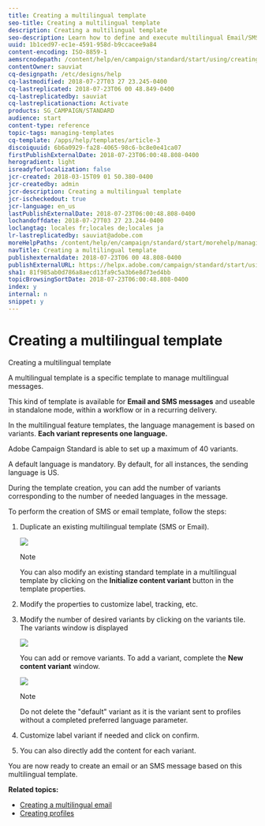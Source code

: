 ```yaml
---
title: Creating a multilingual template
seo-title: Creating a multilingual template
description: Creating a multilingual template
seo-description: Learn how to define and execute multilingual Email/SMS deliveries through a single delivery based on your automatically segmented customers' preferred language. Report on the performance of every delivery down to the language and individual levels.
uuid: 1b1ced97-ec1e-4591-958d-b9ccacee9a84
content-encoding: ISO-8859-1
aemsrcnodepath: /content/help/en/campaign/standard/start/using/creating-a-multilingual-template
contentOwner: sauviat
cq-designpath: /etc/designs/help
cq-lastmodified: 2018-07-27T03 27 23.245-0400
cq-lastreplicated: 2018-07-23T06 00 48.849-0400
cq-lastreplicatedby: sauviat
cq-lastreplicationaction: Activate
products: SG_CAMPAIGN/STANDARD
audience: start
content-type: reference
topic-tags: managing-templates
cq-template: /apps/help/templates/article-3
discoiquuid: 6b6a0929-fa28-4065-98c6-bc8e0e41ca07
firstPublishExternalDate: 2018-07-23T06:00:48.808-0400
herogradient: light
isreadyforlocalization: false
jcr-created: 2018-03-15T09 01 50.380-0400
jcr-createdby: admin
jcr-description: Creating a multilingual template
jcr-ischeckedout: true
jcr-language: en_us
lastPublishExternalDate: 2018-07-23T06:00:48.808-0400
lochandoffdate: 2018-07-27T03 27 23.244-0400
loclangtag: locales fr;locales de;locales ja
lr-lastreplicatedby: sauviat@adobe.com
moreHelpPaths: /content/help/en/campaign/standard/start/morehelp/managing-templates;/content/help/en/campaign/standard/start/morehelp/managing-templates
navTitle: Creating a multilingual template
publishexternaldate: 2018-07-23T06 00 48.808-0400
publishExternalURL: https://helpx.adobe.com/campaign/standard/start/using/creating-a-multilingual-template.html
sha1: 81f985ab0d786a8aecd13fa9c5a3b6e8d73ed4bb
topicBrowsingSortDate: 2018-07-23T06:00:48.808-0400
index: y
internal: n
snippet: y
---
```


# Creating a multilingual template

Creating a multilingual template

A multilingual template is a specific template to manage multilingual messages.

This kind of template is available for **Email and SMS messages** and useable in standalone mode, within a workflow or in a recurring delivery.

In the multilingual feature templates, the language management is based on variants. **Each variant represents one language.**

Adobe Campaign Standard is able to set up a maximum of 40 variants.

A default language is mandatory. By default, for all instances, the sending language is US.

During the template creation, you can add the number of variants corresponding to the number of needed languages in the message.

To perform the creation of SMS or email template, follow the steps:

1. Duplicate an existing multilingual template (SMS or Email).

   ![](assets/multi_template_duplicate.png)

   >[!NOTE]
   >
   >You can also modify an existing standard template in a multilingual template by clicking on the **Initialize content variant** button in the template properties.

1. Modify the properties to customize label, tracking, etc.
1. Modify the number of desired variants by clicking on the variants tile. The variants window is displayed

   ![](assets/multi_template_variants.png)

   You can add or remove variants. To add a variant, complete the **New content variant** window.

   ![](assets/multi_template_newvariant.png)

   >[!NOTE]
   >
   >Do not delete the "default" variant as it is the variant sent to profiles without a completed preferred language parameter.

1. Customize label variant if needed and click on confirm.
1. You can also directly add the content for each variant.

You are now ready to create an email or an SMS message based on this multilingual template.

**Related topics:**

* [Creating a multilingual email](../../channels/using/creating-a-multilingual-email.md)
* [Creating profiles](../../audiences/using/creating-profiles.md)

